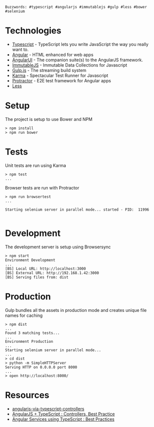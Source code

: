 `Buzzwords: #typescript #angularjs #immutablejs #gulp #less #bower #selenium`

Technologies
=

- [Typescript](http://www.typescriptlang.org/) - TypeScript lets you write JavaScript the way you really want to.
- [Angular](https://angularjs.org/) - HTML enhanced for web apps
- [AngularUI](http://angular-ui.github.io/) - The companion suite(s) to the AngularJS framework.
- [ImmutableJS](https://github.com/facebook/immutable-js) - Immutable Data Collections for Javascript
- [Gulp.js](http://gulpjs.com/) - The streaming build system
- [Karma](http://karma-runner.github.io/0.12/index.html) - Spectacular Test Runner for Javascript
- [Protractor](https://github.com/angular/protractor) - E2E test framework for Angular apps
- [Less](http://learnboost.github.io/stylus/)

Setup
=

The project is setup to use Bower and NPM


```
> npm install
> npm run bower
```


Tests
=

Unit tests are run using Karma

```
> npm test
...
```



Browser tests are run with Protractor

```
> npm run browsertest
...

Starting selenium server in parallel mode... started - PID:  11996


```

Development
=

The development server is setup using Browsersync

```
> npm start
Environment Development
...
[BS] Local URL: http://localhost:3000
[BS] External URL: http://192.168.1.42:3000
[BS] Serving files from: dist
```

Production
=

Gulp bundles all the assets in production mode and creates unique file names for caching

```
> npm dist
...
Found 3 matching tests...
...
Environment Production
...
Starting selenium server in parallel mode...
...
> cd dist
> python -m SimpleHTTPServer
Serving HTTP on 0.0.0.0 port 8000
...
> open http://localhost:8000/
```

Resources
=

- [angularjs-via-typescript-controllers](http://kodeyak.wordpress.com/2014/02/12/angularjs-via-typescript-controllers/)
- [AngularJS + TypeScript : Controllers, Best Practice](https://www.youtube.com/watch?v=WdtVn_8K17E)
- [Angular Services using TypeScript : Best Practices](https://www.youtube.com/watch?v=Yis8m3BdnEM)